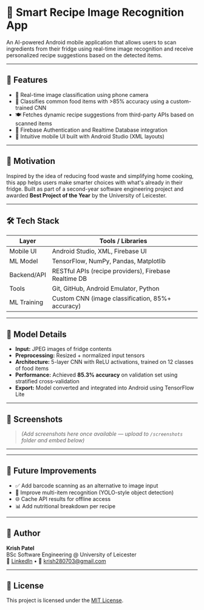 # 🧠 Smart Recipe Image Recognition App

An AI-powered Android mobile application that allows users to scan ingredients from their fridge using real-time image recognition and receive personalized recipe suggestions based on the detected items.

---

## 🚀 Features

- 📸 Real-time image classification using phone camera
- 🥬 Classifies common food items with >85% accuracy using a custom-trained CNN
- 🍽️ Fetches dynamic recipe suggestions from third-party APIs based on scanned items
- 🔐 Firebase Authentication and Realtime Database integration
- 📱 Intuitive mobile UI built with Android Studio (XML layouts)

---

## 🎯 Motivation

Inspired by the idea of reducing food waste and simplifying home cooking, this app helps users make smarter choices with what's already in their fridge. Built as part of a second-year software engineering project and awarded **Best Project of the Year** by the University of Leicester.

---

## 🛠 Tech Stack

| Layer         | Tools / Libraries |
|---------------|-------------------|
| Mobile UI     | Android Studio, XML, Firebase UI |
| ML Model      | TensorFlow, NumPy, Pandas, Matplotlib |
| Backend/API   | RESTful APIs (recipe providers), Firebase Realtime DB |
| Tools         | Git, GitHub, Android Emulator, Python |
| ML Training   | Custom CNN (image classification, 85%+ accuracy) |

---

## 🧪 Model Details

- **Input:** JPEG images of fridge contents
- **Preprocessing:** Resized + normalized input tensors
- **Architecture:** 5-layer CNN with ReLU activations, trained on 12 classes of food items
- **Performance:** Achieved **85.3% accuracy** on validation set using stratified cross-validation
- **Export:** Model converted and integrated into Android using TensorFlow Lite

---

## 📸 Screenshots

> _(Add screenshots here once available — upload to `/screenshots` folder and embed below)_

---

---

## 🚧 Future Improvements

- ✅ Add barcode scanning as an alternative to image input  
- 🔄 Improve multi-item recognition (YOLO-style object detection)  
- 🌐 Cache API results for offline access  
- 📊 Add nutritional breakdown per recipe

---

## 👤 Author

**Krish Patel**  
BSc Software Engineering @ University of Leicester  
🔗 [LinkedIn](https://www.linkedin.com/in/your-link) • 📧 krish280703@gmail.com

---

## 📄 License

This project is licensed under the [MIT License](LICENSE).
